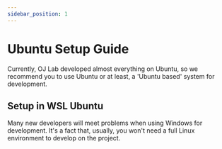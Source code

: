 ```yaml
---
sidebar_position: 1
---
```


# Ubuntu Setup Guide

Currently, OJ Lab developed almost everything on Ubuntu,
so we recommend you to use Ubuntu or at least, a 'Ubuntu based' system for development.

## Setup in WSL Ubuntu

Many new developers will meet problems when using Windows for development.
It's a fact that, usually, you won't need a full Linux environment to develop on the project.
